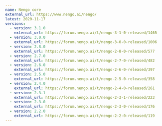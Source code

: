 ```yaml
---
name: Nengo core
external_url: https://www.nengo.ai/nengo/
latest: 2020-11-17
versions:
  - version: 3.1.0
    external_url: https://forum.nengo.ai/t/nengo-3-1-0-released/1465
  - version: 3.0.0
    external_url: https://forum.nengo.ai/t/nengo-3-0-0-released/1006
  - version: 2.8.0
    external_url: https://forum.nengo.ai/t/nengo-2-8-0-released/577
  - version: 2.7.0
    external_url: https://forum.nengo.ai/t/nengo-2-7-0-released/482
  - version: 2.6.0
    external_url: https://forum.nengo.ai/t/nengo-2-6-0-released/397
  - version: 2.5.0
    external_url: https://forum.nengo.ai/t/nengo-2-5-0-released/358
  - version: 2.4.0
    external_url: https://forum.nengo.ai/t/nengo-2-4-0-released/261
  - version: 2.3.1
    external_url: https://forum.nengo.ai/t/nengo-2-3-1-released/223
  - version: 2.3.0
    external_url: https://forum.nengo.ai/t/nengo-2-3-0-released/176
  - version: 2.2.0
    external_url: https://forum.nengo.ai/t/nengo-2-2-0-released/119
---
```

